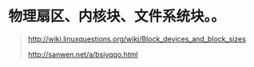 # 物理扇区、内核块、文件系统块。。

> http://wiki.linuxquestions.org/wiki/Block_devices_and_block_sizes
>
> http://sanwen.net/a/bsiyqqo.html